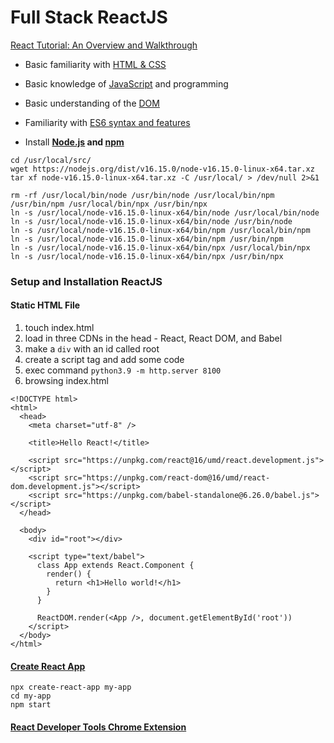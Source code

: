 # Full Stack ReactJS

[React Tutorial: An Overview and Walkthrough](https://www.taniarascia.com/getting-started-with-react)

- Basic familiarity with [HTML & CSS](https://internetingishard.com)

- Basic knowledge of [JavaScript](https://www.digitalocean.com/community/tutorial_series/how-to-code-in-javascript) and programming

- Basic understanding of the [DOM](https://www.taniarascia.com/introduction-to-the-dom)

- Familiarity with [ES6 syntax and features](https://www.taniarascia.com/es6-syntax-and-feature-overview)

- Install **[Node.js](https://nodejs.org) and [npm](https://www.npmjs.com)**

```
cd /usr/local/src/
wget https://nodejs.org/dist/v16.15.0/node-v16.15.0-linux-x64.tar.xz
tar xf node-v16.15.0-linux-x64.tar.xz -C /usr/local/ > /dev/null 2>&1

rm -rf /usr/local/bin/node /usr/bin/node /usr/local/bin/npm /usr/bin/npm /usr/local/bin/npx /usr/bin/npx
ln -s /usr/local/node-v16.15.0-linux-x64/bin/node /usr/local/bin/node
ln -s /usr/local/node-v16.15.0-linux-x64/bin/node /usr/bin/node
ln -s /usr/local/node-v16.15.0-linux-x64/bin/npm /usr/local/bin/npm
ln -s /usr/local/node-v16.15.0-linux-x64/bin/npm /usr/bin/npm
ln -s /usr/local/node-v16.15.0-linux-x64/bin/npx /usr/local/bin/npx
ln -s /usr/local/node-v16.15.0-linux-x64/bin/npx /usr/bin/npx
```
### Setup and Installation ReactJS
#### Static HTML File
1. touch index.html
2. load in three CDNs in the head - React, React DOM, and Babel
3. make a `div` with an id called root
4. create a script tag and add some code
5. exec command `python3.9 -m http.server 8100`
6. browsing index.html
```
<!DOCTYPE html>
<html>
  <head>
    <meta charset="utf-8" />

    <title>Hello React!</title>

    <script src="https://unpkg.com/react@16/umd/react.development.js"></script>
    <script src="https://unpkg.com/react-dom@16/umd/react-dom.development.js"></script>
    <script src="https://unpkg.com/babel-standalone@6.26.0/babel.js"></script>
  </head>

  <body>
    <div id="root"></div>

    <script type="text/babel">
      class App extends React.Component {
        render() {
          return <h1>Hello world!</h1>
        }
      }

      ReactDOM.render(<App />, document.getElementById('root'))
    </script>
  </body>
</html>
```
#### [Create React App](https://github.com/facebook/create-react-app)
```
npx create-react-app my-app
cd my-app
npm start
```
#### [React Developer Tools Chrome Extension](https://chrome.google.com/webstore/detail/react-developer-tools/fmkadmapgofadopljbjfkapdkoienihi)
